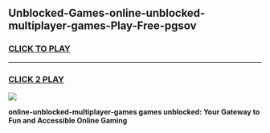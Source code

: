 
## Unblocked-Games-online-unblocked-multiplayer-games-Play-Free-pgsov
<h3>
<a href="https://premium76.site?title=online-unblocked-multiplayer-games&ref=10A">CLICK TO PLAY</a></h3>
<hr>

<h3>
<a href="https://premium76.site?title=online-unblocked-multiplayer-games&ref=10A">CLICK 2 PLAY</a>
  
</h3>

<a href="https://premium76.site?title=online-unblocked-multiplayer-games&ref=10A"><img src="https://clearcache.store/games.png"></a>


**online-unblocked-multiplayer-games games unblocked: Your Gateway to Fun and Accessible Online Gaming**
